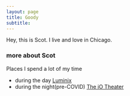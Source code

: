 ```yaml
---
layout: page
title: Goody
subtitle: 
---
```


Hey, this is Scot. I live and love in Chicago.  

### more about Scot

Places I spend a lot of my time
* during the day  [Luminix](https://www.luminixinc.com/) 
* during the night(pre-COVID) [The iO Theater](http://www.ioimprov.com/) 